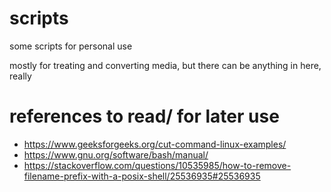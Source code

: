 # scripts
some scripts for personal use

mostly for treating and converting media, but there can be anything in here, really


# references to read/ for later use
- https://www.geeksforgeeks.org/cut-command-linux-examples/
- https://www.gnu.org/software/bash/manual/
- https://stackoverflow.com/questions/10535985/how-to-remove-filename-prefix-with-a-posix-shell/25536935#25536935
